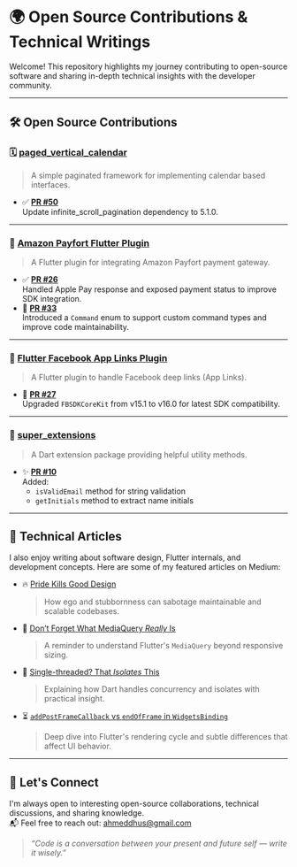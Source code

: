 # 🌍 Open Source Contributions & Technical Writings

Welcome! This repository highlights my journey contributing to open-source software and sharing in-depth technical insights with the developer community.

---

## 🛠️ Open Source Contributions

### 🗓️ [paged_vertical_calendar](https://pub.dev/packages/paged_vertical_calendar)

> A simple paginated framework for implementing calendar based interfaces.

- ✅ **[PR #50](https://github.com/casvanluijtelaar/paged_vertical_calendar/pull/50)**  
  Update infinite_scroll_pagination dependency to 5.1.0.


---

### 🔐 [Amazon Payfort Flutter Plugin](https://github.com/vvvirani/flutter_amazon_payfort)

> A Flutter plugin for integrating Amazon Payfort payment gateway.

- ✅ **[PR #26](https://github.com/vvvirani/flutter_amazon_payfort/pull/26)**  
  Handled Apple Pay response and exposed payment status to improve SDK integration.
- 🧩 **[PR #33](https://github.com/vvvirani/flutter_amazon_payfort/pull/33)**  
  Introduced a `Command` enum to support custom command types and improve code maintainability.

---

### 📱 [Flutter Facebook App Links Plugin](https://github.com/Mapk26/flutter_facebook_app_links)

> A Flutter plugin to handle Facebook deep links (App Links).

- 🚀 **[PR #27](https://github.com/Mapk26/flutter_facebook_app_links/pull/27)**  
  Upgraded `FBSDKCoreKit` from v15.1 to v16.0 for latest SDK compatibility.

---

### 🧩 [super_extensions](https://github.com/AbhishekDoshi26/super_extensions)

> A Dart extension package providing helpful utility methods.

- ✨ **[PR #10](https://github.com/AbhishekDoshi26/super_extensions/pull/10)**  
  Added:
  - `isValidEmail` method for string validation
  - `getInitials` method to extract name initials

---

## 📝 Technical Articles

I also enjoy writing about software design, Flutter internals, and development concepts. Here are some of my featured articles on Medium:

- 🔥 [Pride Kills Good Design](https://medium.com/@ahmeddhus/pride-kills-good-design-63a8f0e085e4)  
  > How ego and stubbornness can sabotage maintainable and scalable codebases.

- 📏 [Don’t Forget What MediaQuery *Really* Is](https://medium.com/@ahmeddhus/dont-forget-what-mdeiaquery-really-is-3f2a1ca0e024)  
  > A reminder to understand Flutter's `MediaQuery` beyond responsive sizing.

- 🧵 [Single-threaded? That *Isolates* This](https://medium.com/@ahmeddhus/single-threaded-that-isolates-this-43971c7ecf24)  
  > Explaining how Dart handles concurrency and isolates with practical insight.

- ⏳ [`addPostFrameCallback` vs `endOfFrame` in `WidgetsBinding`](https://medium.com/@ahmeddhus/addpostframecallback-vs-endofframe-then-in-widgetsbinding-with-rendering-a8ed5d527669)  
  > Deep dive into Flutter's rendering cycle and subtle differences that affect UI behavior.

---

## 🤝 Let's Connect

I'm always open to interesting open-source collaborations, technical discussions, and sharing knowledge.  
📬 Feel free to reach out: [ahmeddhus@gmail.com](mailto:ahmeddhus@gmail.com)

> _“Code is a conversation between your present and future self — write it wisely.”_
